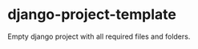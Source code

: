 django-project-template
=======================

Empty django project with all required files and folders.
